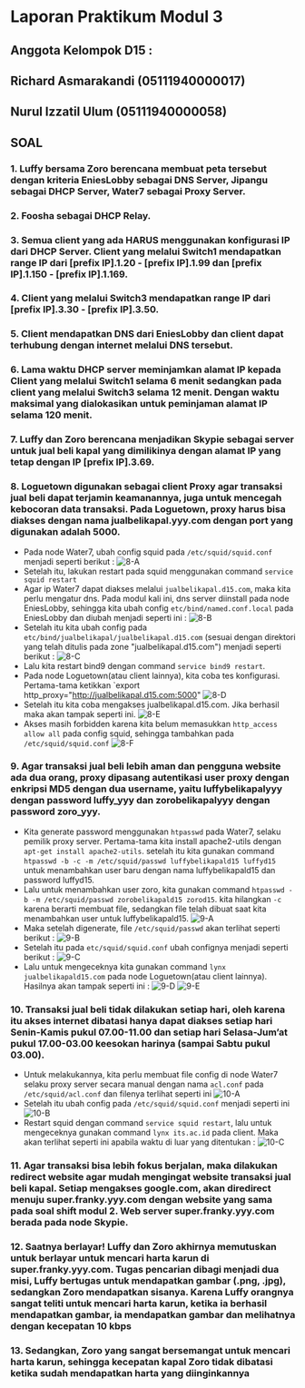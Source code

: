 # Laporan Praktikum Modul 3

## Anggota  Kelompok D15 :

## Richard Asmarakandi (05111940000017)

## Nurul Izzatil Ulum (05111940000058)



## SOAL

### 1. Luffy bersama Zoro berencana membuat peta tersebut dengan kriteria EniesLobby sebagai DNS Server, Jipangu sebagai DHCP Server, Water7 sebagai Proxy Server.

### 2. Foosha sebagai DHCP Relay.

### 3. Semua client yang ada HARUS menggunakan konfigurasi IP dari DHCP Server. Client yang melalui Switch1 mendapatkan range IP dari [prefix IP].1.20 - [prefix IP].1.99 dan [prefix IP].1.150 - [prefix IP].1.169.

### 4. Client yang melalui Switch3 mendapatkan range IP dari [prefix IP].3.30 - [prefix IP].3.50.

### 5. Client mendapatkan DNS dari EniesLobby dan client dapat terhubung dengan internet melalui DNS tersebut.

### 6. Lama waktu DHCP server meminjamkan alamat IP kepada Client yang melalui Switch1 selama 6 menit sedangkan pada client yang melalui Switch3 selama 12 menit. Dengan waktu maksimal yang dialokasikan untuk peminjaman alamat IP selama 120 menit.

### 7. Luffy dan Zoro berencana menjadikan Skypie sebagai server untuk jual beli kapal yang dimilikinya dengan alamat IP yang tetap dengan IP [prefix IP].3.69.

### 8. Loguetown digunakan sebagai client Proxy agar transaksi jual beli dapat terjamin keamanannya, juga untuk mencegah kebocoran data transaksi. Pada Loguetown, proxy harus bisa diakses dengan nama jualbelikapal.yyy.com dengan port yang digunakan adalah 5000.
* Pada node Water7, ubah config squid pada `/etc/squid/squid.conf` menjadi seperti berikut :
![8-A](https://cdn.discordapp.com/attachments/804405775988555776/908619216771497984/unknown.png)
* Setelah itu, lakukan restart pada squid menggunakan command `service squid restart`
* Agar ip Water7 dapat diakses melalui `jualbelikapal.d15.com`, maka kita perlu mengatur dns. Pada modul kali ini, dns server diinstall pada node EniesLobby, sehingga kita ubah config `etc/bind/named.conf.local` pada EniesLobby dan diubah menjadi seperti ini :
![8-B](https://cdn.discordapp.com/attachments/804405775988555776/908616272546242620/unknown.png)
* Setelah itu kita ubah config pada `etc/bind/jualbelikapal/jualbelikapal.d15.com` (sesuai dengan direktori yang telah ditulis pada zone "jualbelikapal.d15.com") menjadi seperti berikut :
![8-C](https://cdn.discordapp.com/attachments/804405775988555776/908616748931113000/unknown.png)
* Lalu kita restart bind9 dengan command `service bind9 restart`.
* Pada node Loguetown(atau client lainnya), kita coba tes konfigurasi. Pertama-tama ketikkan `export http_proxy="http://jualbelikapal.d15.com:5000"
![8-D](https://cdn.discordapp.com/attachments/804405775988555776/908618408013205524/unknown.png)
* Setelah itu kita coba mengakses jualbelikapal.d15.com. Jika berhasil maka akan tampak seperti ini.
![8-E](https://cdn.discordapp.com/attachments/804405775988555776/908618930912895026/unknown.png)
* Akses masih forbidden karena kita belum memasukkan `http_access allow all` pada config squid, sehingga tambahkan pada `/etc/squid/squid.conf`
![8-F](https://cdn.discordapp.com/attachments/804405775988555776/908614278465069126/unknown.png)

### 9. Agar transaksi jual beli lebih aman dan pengguna website ada dua orang, proxy dipasang autentikasi user proxy dengan enkripsi MD5 dengan dua username, yaitu luffybelikapalyyy dengan password luffy_yyy dan zorobelikapalyyy dengan password zoro_yyy.
* Kita generate password menggunakan `htpasswd` pada Water7, selaku pemilik proxy server. Pertama-tama kita install apache2-utils dengan `apt-get install apache2-utils`. setelah itu kita gunakan command `htpasswd -b -c -m /etc/squid/passwd luffybelikapald15 luffyd15` untuk menambahkan user baru dengan nama luffybelikapald15 dan password luffyd15.
* Lalu untuk menambahkan user zoro, kita gunakan command `htpasswd -b -m /etc/squid/passwd zorobelikapald15 zorod15`. kita hilangkan `-c` karena berarti membuat file, sedangkan file telah dibuat saat kita menambahkan user untuk luffybelikapald15.
![9-A](https://cdn.discordapp.com/attachments/804405775988555776/908621368927588352/unknown.png)
* Maka setelah digenerate, file `/etc/squid/passwd` akan terlihat seperti berikut :
![9-B](https://media.discordapp.net/attachments/804405775988555776/908621459444883486/unknown.png?width=842&height=473)
* Setelah itu pada `etc/squid/squid.conf` ubah confignya menjadi seperti berikut :
![9-C](https://cdn.discordapp.com/attachments/804405775988555776/908622077395877929/unknown.png)
* Lalu untuk mengeceknya kita gunakan command `lynx jualbelikapald15.com` pada node Loguetown(atau client lainnya). Hasilnya akan tampak seperti ini :
![9-D](https://cdn.discordapp.com/attachments/804405775988555776/908622511841886218/unknown.png)
![9-E](https://cdn.discordapp.com/attachments/804405775988555776/908622523858563082/unknown.png)


### 10. Transaksi jual beli tidak dilakukan setiap hari, oleh karena itu akses internet dibatasi hanya dapat diakses setiap hari Senin-Kamis pukul 07.00-11.00 dan setiap hari Selasa-Jum’at pukul 17.00-03.00 keesokan harinya (sampai Sabtu pukul 03.00).
* Untuk melakukannya, kita perlu membuat file config di node Water7 selaku proxy server secara manual dengan nama `acl.conf` pada `/etc/squid/acl.conf` dan filenya terlihat seperti ini
![10-A](https://cdn.discordapp.com/attachments/804405775988555776/908693652832919552/unknown.png)
* Setelah itu ubah config pada `/etc/squid/squid.conf` menjadi seperti ini
![10-B](https://cdn.discordapp.com/attachments/804405775988555776/908694000477806694/unknown.png)
* Restart squid dengan command `service squid restart`, lalu untuk mengeceknya gunakan command `lynx its.ac.id` pada client. Maka akan terlihat seperti ini apabila waktu di luar yang ditentukan :
![10-C](https://cdn.discordapp.com/attachments/804405775988555776/908701358042017812/unknown.png)
### 11. Agar transaksi bisa lebih fokus berjalan, maka dilakukan redirect website agar mudah mengingat website transaksi jual beli kapal. Setiap mengakses google.com, akan diredirect menuju super.franky.yyy.com dengan website yang sama pada soal shift modul 2. Web server super.franky.yyy.com berada pada node Skypie.


### 12. Saatnya berlayar! Luffy dan Zoro akhirnya memutuskan untuk berlayar untuk mencari harta karun di super.franky.yyy.com. Tugas pencarian dibagi menjadi dua misi, Luffy bertugas untuk mendapatkan gambar (.png, .jpg), sedangkan Zoro mendapatkan sisanya. Karena Luffy orangnya sangat teliti untuk mencari harta karun, ketika ia berhasil mendapatkan gambar, ia mendapatkan gambar dan melihatnya dengan kecepatan 10 kbps

### 13. Sedangkan, Zoro yang sangat bersemangat untuk mencari harta karun, sehingga kecepatan kapal Zoro tidak dibatasi ketika sudah mendapatkan harta yang diinginkannya